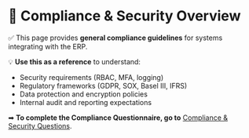 # 🔐 Compliance & Security Overview

✅ This page provides **general compliance guidelines** for systems integrating with the ERP.

💡 **Use this as a reference** to understand:
- Security requirements (RBAC, MFA, logging)
- Regulatory frameworks (GDPR, SOX, Basel III, IFRS)
- Data protection and encryption policies
- Internal audit and reporting expectations

➡ **To complete the Compliance Questionnaire, go to** [Compliance & Security Questions](compliance.md).
